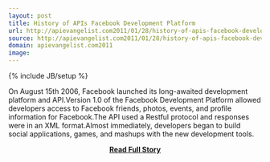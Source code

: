 ```yaml
---
layout: post
title: History of APIs Facebook Development Platform
url: http://apievangelist.com2011/01/28/history-of-apis-facebook-development-platform/
source: http://apievangelist.com2011/01/28/history-of-apis-facebook-development-platform/
domain: apievangelist.com2011
image: 
---
```

{% include JB/setup %}<p>On August 15th 2006, Facebook launched its long-awaited development platform and API.Version 1.0 of the Facebook Development Platform allowed developers access to Facebook friends, photos, events, and profile information for Facebook.The API used a Restful protocol and responses were in an XML format.Almost immediately, developers began to build social applications, games, and mashups with the new development tools.</p>
<center><p><a href="http://apievangelist.com2011/01/28/history-of-apis-facebook-development-platform/" style='padding:25px; font-sze:18px; font-weight: bold;'>Read Full Story</a></p></center>
